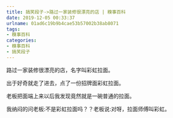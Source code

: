 ```yaml
---
title: 搞笑段子->路过一家装修很漂亮的店 | 糗事百科
date: 2019-12-05 00:33:37
urlname: 01ad6c19b9b4cae53b57002b38ab8071
tags: 
- 糗事百科
categories:
- 糗事百科
- 搞笑段子
---
```

路过一家装修很漂亮的店，名字叫彩虹拉面。

出于好奇就走了进去，点了一份招牌面彩虹拉面。

老板把面端上来以后我发现竟然就是一碗普通的拉面。

我纳闷的问老板:不是彩虹拉面吗？？老板说:对呀，拉面师傅叫彩虹。


